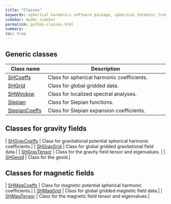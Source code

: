```yaml
---
title: "Classes"
keywords: spherical harmonics software package, spherical harmonic transform, legendre functions, multitaper spectral analysis, fortran, Python, gravity, magnetic field
sidebar: mydoc_sidebar
permalink: python-classes.html
summary: 
toc: true
---
```


<style>
table:nth-of-type(n) {
    display:table;
    width:100%;
}
table:nth-of-type(n) th:nth-of-type(2) {
    width:75%;
}
</style>

## Generic classes

| Class name | Description |
| ---------- | ----------- |
| [SHCoeffs](python-shcoeffs.html) | Class for spherical harmonic coefficients.|
| [SHGrid](python-shgrid.html) | Class for global gridded data.|
| [SHWindow](python-shwindow.html) | Class for localized spectral analyses.|
| [Slepian](python-slepian.html) | Class for Slepian functions.|
| [SlepianCoeffs](python-slepiancoeffs.html) | Class for Slepian expansion coefficients.|

## Classes for gravity fields

| [SHGravCoeffs](python-shgravcoeffs.html) | Class for gravitational potential spherical harmonic coefficients.|
| [SHGravGrid](python-shgravgrid.html) | Class for global gridded gravitational field data.|
| [SHGravTensor](python-shtensor.html) | Class for the gravity field tensor and eigenvalues. |
| [SHGeoid](python-shgeoid.html) | Class for the geoid.|

## Classes for magnetic fields

| [SHMagCoeffs](python-shmagcoeffs.html) | Class for magnetic potential spherical harmonic coefficients.|
| [SHMagGrid](python-shmaggrid.html) | Class for global gridded magnetic field data.|
| [SHMagTensor](python-shtensor.html) | Class for the magnetic field tensor and eigenvalues.|
